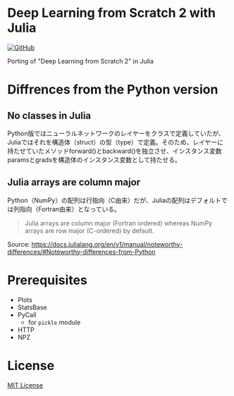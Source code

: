 # Deep Learning from Scratch 2 with Julia
[![GitHub](https://img.shields.io/github/license/skypenguins/deep-learning-from-scratch-2-with-julia)](./LICENSE)

Porting of "Deep Learning from Scratch 2" in Julia

# Diffrences from the Python version
## No classes in Julia
Python版ではニューラルネットワークのレイヤーをクラスで定義していたが、Juliaではそれを構造体（struct）の型（type）で定義。そのため、レイヤーに持たせていたメソッドforward()とbackward()を独立させ、インスタンス変数paramsとgradsを構造体のインスタンス変数として持たせる。

## Julia arrays are column major
Python（NumPy）の配列は行指向（C由来）だが、Juliaの配列はデフォルトでは列指向（Fortran由来）となっている。  
> Julia arrays are column major (Fortran ordered) whereas NumPy arrays are row major (C-ordered) by default.

Source: https://docs.julialang.org/en/v1/manual/noteworthy-differences/#Noteworthy-differences-from-Python

# Prerequisites
- Plots
- StatsBase
- PyCall
  - for `pickle` module
- HTTP
- NPZ

# License
[MIT License](./LICENSE)
